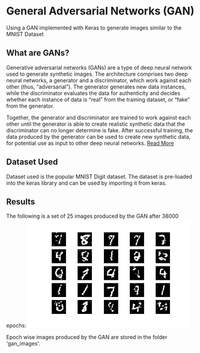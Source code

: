 # General Adversarial Networks (GAN)
Using a GAN implemented with Keras to generate images similar to the MNIST Dataset

## What are GANs?
Generative adversarial networks (GANs) are a type of deep neural network used to generate synthetic images. The architecture comprises two deep neural networks, a generator and a discriminator, which work against each other (thus, “adversarial”). The generator generates new data instances, while the discriminator evaluates the data for authenticity and decides whether each instance of data is “real” from the training dataset, or “fake” from the generator.

Together, the generator and discriminator are trained to work against each other until the generator is able to create realistic synthetic data that the discriminator can no longer determine is fake. After successful training, the data produced by the generator can be used to create new synthetic data, for potential use as input to other deep neural networks. [Read More](https://in.mathworks.com/discovery/generative-adversarial-networks.html)

## Dataset Used
Dataset used is the popular MNIST Digit dataset. The dataset is pre-loaded into the keras library and can be used by importing it from keras.

## Results
The following is a set of 25 images produced by the GAN after 38000 epochs:
![result](https://github.com/Karan-Malik/SimpleGANs/blob/master/Result_Images/38000.jpg)

Epoch wise images produced by the GAN are stored in the folder 'gan_images'.
